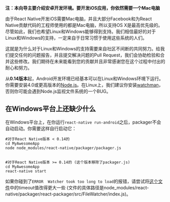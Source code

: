 __注：本向导主要介绍安卓开发环境。要开发iOS应用，你依然需要一个Mac电脑__

由于React Native开发iOS需要Mac电脑，并且大部分Facebook和为React Native贡献代码的工程师使用的都是Mac电脑，所以支持OS X是最高优先级的。尽管如此，我们也希望Linux和Windows能够得到支持。我们相信最好的对于Linux和Windows的支持，一定来自于日常习惯于使用这些系统的人们。

这就是为什么对于Linux和Windows的支持需要来自社区不间断的共同努力。给我们提交任何的问题报告，并且提交解决问题的Pull Request，我们会协助检验和合并这些修改。我们期待在未来能看到您的贡献并且非常感谢您在这个过程中付出的耐心和努力。

从**0.14版本**起，Android开发环境已经基本可以在Linux和Windows环境下运行。你需要安装4.0或更高版本的[Node.js](https://nodejs.org/)。在Linux上，我们建议你安装[watchman](https://facebook.github.io/watchman/docs/install)，否则你可能会遇到Node.js监视文件系统的一个BUG。


## 在Windows平台上还缺少什么

在Windows平台上，在你运行`react-native run-android`之后，packager不会自动启动。你需要这样自行启动它：  

	#对于React Native版本 < 0.14的
    cd MyAwesomeApp
    node node_modules/react-native/packager/packager.js

    
    #对于React Native版本 >= 0.14的 (这个版本移除了packager.js)
    cd MyAwesomeApp
    react-native start

如果你碰到了`ERROR  Watcher took too long to load`的报错，请尝试将[这个文件](https://github.com/facebook/react-native/blob/master/packager/react-packager/src/FileWatcher/index.js#L17)中的timeout值改得更大一些 (文件的具体路径是node_modules/react-native/packager/react-packager/src/FileWatcher/index.js)。
